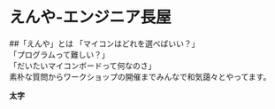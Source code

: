 # えんや-エンジニア長屋

##「えんや」とは
「マイコンはどれを選べばいい？」   
「プログラムって難しい？」   
「だいたいマイコンボードって何なのさ」  
素朴な質問からワークショップの開催までみんなで和気藹々とやってます。

__太字__
